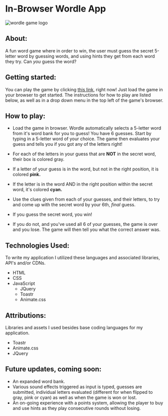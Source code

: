# In-Browser Wordle App
![wordle game logo](https://1000logos.net/wp-content/uploads/2023/05/Wordle-Emblem.png) 


## About:
A fun word game where in order to win, the user must guess the secret 5-letter word by guessing words, and using hints they get from each word they try. Can *you* guess the word?

## Getting started:
You can play the game by clicking [this link](https://zacharywj.github.io/wordle-app/), right now! Just load the game in your browser to get started. The instructions for how to play are listed below, as well as in a drop down menu in the top left of the game's browser.

## How to play:
+ Load the game in browser. Wordle automatically selects a 5-letter word from it's word bank for you to guess! You have 6 guesses. Start by typing in a 5-letter word of your choice. The game then evaluates your guess and tells you if you got any of the letters right!

+ For each of the letters in your guess that are **NOT** in the secret word, their box is colored gray. 

+ If a letter of your guess is in the word, but not in the right position, it is colored **pink.**

+ If the letter is in the word AND in the right position within the secret word, it's colored **cyan.**

+ Use the clues given from each of your guesses, and their letters, to try and come up with the secret word by your 6th, *final* guess.

+ If you guess the secret word, you win!

+ If you do not, and you've used all 6 of your guesses, the game is over and you lose. The game will then tell you what the correct answer was. 




## Technologies Used:
To write my application I utilized these languages and associated libraries, API's and/or CDNs.
+ HTML
+ CSS
+ JavaScript 
    + JQuery
    + Toastr
    + Animate.css


## Attributions:
Libraries and assets I used besides base coding languages for my application. 
+ Toastr
+ Animate.css
+ JQuery

## Future updates, coming soon:
+ An expanded word bank.
+ Various sound effects triggered as input is typed, guesses are submitted, individual letters evaluated (different for when flipped to gray, pink or cyan) as well as when the game is won or lost.
+ An on-going experience with a points system, allowing the player to buy and use hints as they play consecutive rounds without losing.   
